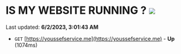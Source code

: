 # IS MY WEBSITE RUNNING ? [![](https://img.shields.io/static/v1?label=Sponsor&message=%E2%9D%A4&logo=GitHub&color=%23fe8e86)](https://github.com/sponsors/<username>)

Last updated: **6/2/2023, 3:01:43 AM**

- `GET` [https://youssefservice.me](https://youssefservice.me) - **Up** (1074ms)
